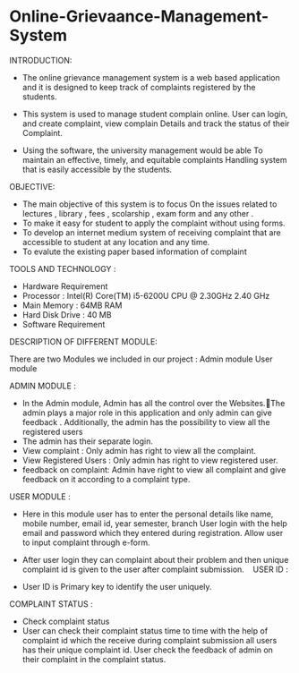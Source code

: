 # Online-Grievaance-Management-System
INTRODUCTION:  
* The online grievance management system is a web based application and it is designed to keep track of complaints registered by  the  students.

* This system is used to manage student   complain online. User can login, and create complaint, view complain Details and track the status of their  Complaint.

* Using the software, the university management would    be  able To maintain an effective, timely, and equitable  complaints Handling system that is easily accessible by the    students.

OBJECTIVE: 
* The main objective of this system is to focus On the issues
      related to lectures , library , fees , scolarship , exam form and 
      any other .
* To  make it easy  for student to  apply  the complaint 
        without using forms.
* To develop an internet medium system of receiving
       complaint that are accessible to student at any location and 
       any time. 
* To evalute the existing paper based information of complaint
      
TOOLS AND TECHNOLOGY :
* Hardware Requirement
* Processor  : Intel(R) Core(TM) i5-6200U CPU @ 2.30GHz
                             2.40 GHz  
* Main Memory : 64MB RAM
* Hard Disk Drive : 40 MB
* Software Requirement

DESCRIPTION OF DIFFERENT MODULE:

   There are two Modules we included in our project :
Admin module
User module

ADMIN MODULE :
* In the Admin module, Admin has all the control over the Websites.The admin plays a major role in this application and only admin can give feedback . Additionally, the admin has the possibility to view all the registered users
* The admin has their separate login. 
* View complaint :  Only admin has right to view all the complaint.
* View Registered Users : Only admin has right to view registered user.
* feedback on complaint:  Admin have right to view all complaint and give feedback on it according to a complaint type.

USER MODULE :

* Here in this module user has to enter the personal details like name, mobile number, email id, year semester, branch
User login with the help email and password which they entered during registration. 
Allow user to input complaint through e-form.

* After user login they can complaint about their problem and then unique complaint id is given to the user after complaint submission. 
  
USER ID : 
* User ID is Primary key to identify the user uniquely.

COMPLAINT STATUS  :  
* Check complaint status 
* User can check their complaint status time to time with the help of complaint id which the receive during complaint submission all users has their unique complaint id. User check the feedback of admin on  their complaint in the complaint status.



